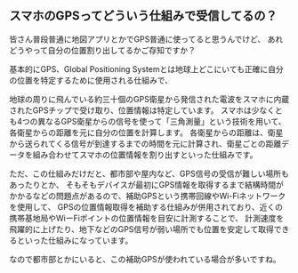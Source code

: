 ## スマホのGPSってどういう仕組みで受信してるの？

皆さん普段普通に地図アプリとかでGPS普通に使ってると思うんでけど、
あれどうやって自分の位置割り出してるかご存知ですか？

基本的にGPS、Global Positioning Systemとは地球上どこにいても正確に自分の位置を特定するために使用される仕組みで、

地球の周りに飛んでいる約三十個のGPS衛星から発信された電波をスマホに内蔵されたGPSチップで受け取り、位置情報は特定しています。
スマホは少なくとも4つの異なるGPS衛星からの信号を使って「三角測量」という技術を用いて、各衛星からの距離を元に自分の位置を計算します。
各衛星からの距離は、衛星から送られてくる信号が到達するまでの時間を元に計算され、衛星ごとの距離データを組み合わせてスマホの位置情報を割り出すといった仕組みです。

ただ、この仕組みだけだと、都市部や屋内など、GPS信号の受信が難しい場所もあったりとか、
そもそもデバイスが最初にGPS情報を取得するまで結構時間がかかるなどの問題点があるので、補助GPSという携帯回線やWi-Fiネットワークを使用して、
GPSの位置情報取得を補助する仕組みが併用されており、近くの携帯基地局やWiーFiポイントの位置情報を目安に計測することで、
計測速度を飛躍的に上げたり、地下などのGPS信号が弱い場所でも位置を安定して取得できるといった仕組みになっています。

なので都市部とかにいると、この補助GPSが使われている場合が多いですね。